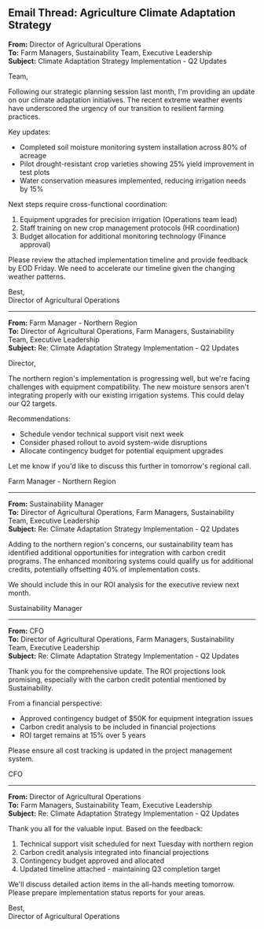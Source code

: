 ## Email Thread: Agriculture Climate Adaptation Strategy

**From:** Director of Agricultural Operations  
**To:** Farm Managers, Sustainability Team, Executive Leadership  
**Subject:** Climate Adaptation Strategy Implementation - Q2 Updates  

Team,

Following our strategic planning session last month, I'm providing an update on our climate adaptation initiatives. The recent extreme weather events have underscored the urgency of our transition to resilient farming practices.

Key updates:
- Completed soil moisture monitoring system installation across 80% of acreage
- Pilot drought-resistant crop varieties showing 25% yield improvement in test plots
- Water conservation measures implemented, reducing irrigation needs by 15%

Next steps require cross-functional coordination:
1. Equipment upgrades for precision irrigation (Operations team lead)
2. Staff training on new crop management protocols (HR coordination)
3. Budget allocation for additional monitoring technology (Finance approval)

Please review the attached implementation timeline and provide feedback by EOD Friday. We need to accelerate our timeline given the changing weather patterns.

Best,  
Director of Agricultural Operations

---

**From:** Farm Manager - Northern Region  
**To:** Director of Agricultural Operations, Farm Managers, Sustainability Team, Executive Leadership  
**Subject:** Re: Climate Adaptation Strategy Implementation - Q2 Updates  

Director,

The northern region's implementation is progressing well, but we're facing challenges with equipment compatibility. The new moisture sensors aren't integrating properly with our existing irrigation systems. This could delay our Q2 targets.

Recommendations:
- Schedule vendor technical support visit next week
- Consider phased rollout to avoid system-wide disruptions
- Allocate contingency budget for potential equipment upgrades

Let me know if you'd like to discuss this further in tomorrow's regional call.

Farm Manager - Northern Region

---

**From:** Sustainability Manager  
**To:** Director of Agricultural Operations, Farm Managers, Sustainability Team, Executive Leadership  
**Subject:** Re: Climate Adaptation Strategy Implementation - Q2 Updates  

Adding to the northern region's concerns, our sustainability team has identified additional opportunities for integration with carbon credit programs. The enhanced monitoring systems could qualify us for additional credits, potentially offsetting 40% of implementation costs.

We should include this in our ROI analysis for the executive review next month.

Sustainability Manager

---

**From:** CFO  
**To:** Director of Agricultural Operations, Farm Managers, Sustainability Team, Executive Leadership  
**Subject:** Re: Climate Adaptation Strategy Implementation - Q2 Updates  

Thank you for the comprehensive update. The ROI projections look promising, especially with the carbon credit potential mentioned by Sustainability.

From a financial perspective:
- Approved contingency budget of $50K for equipment integration issues
- Carbon credit analysis to be included in financial projections
- ROI target remains at 15% over 5 years

Please ensure all cost tracking is updated in the project management system.

CFO

---

**From:** Director of Agricultural Operations  
**To:** Farm Managers, Sustainability Team, Executive Leadership  
**Subject:** Re: Climate Adaptation Strategy Implementation - Q2 Updates  

Thank you all for the valuable input. Based on the feedback:

1. Technical support visit scheduled for next Tuesday with northern region
2. Carbon credit analysis integrated into financial projections
3. Contingency budget approved and allocated
4. Updated timeline attached - maintaining Q3 completion target

We'll discuss detailed action items in the all-hands meeting tomorrow. Please prepare implementation status reports for your areas.

Best,  
Director of Agricultural Operations
